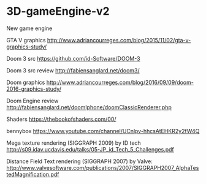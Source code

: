 # 3D-gameEngine-v2
New game engine


GTA V graphics
http://www.adriancourreges.com/blog/2015/11/02/gta-v-graphics-study/

Doom 3 src
https://github.com/id-Software/DOOM-3

Doom 3 src review
http://fabiensanglard.net/doom3/


Doom graphics
http://www.adriancourreges.com/blog/2016/09/09/doom-2016-graphics-study/

Doom Engine review
http://fabiensanglard.net/doomIphone/doomClassicRenderer.php


Shaders
https://thebookofshaders.com/00/

bennybox
https://www.youtube.com/channel/UCnlpv-hhcsAtEHKR2y2fW4Q

Mega texture rendering (SIGGRAPH 2009) by ID tech
http://s09.idav.ucdavis.edu/talks/05-JP_id_Tech_5_Challenges.pdf

Distance Field Text rendering (SIGGRAPH 2007) by Valve:
http://www.valvesoftware.com/publications/2007/SIGGRAPH2007_AlphaTestedMagnification.pdf
